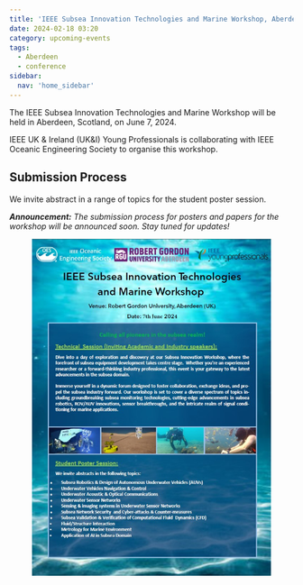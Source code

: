 ```yaml
---
title: 'IEEE Subsea Innovation Technologies and Marine Workshop, Aberdeen, 2024'
date: 2024-02-18 03:20
category: upcoming-events
tags:
  - Aberdeen
  - conference
sidebar:
  nav: 'home_sidebar'
---
```


The IEEE Subsea Innovation Technologies and Marine Workshop will be held in Aberdeen, Scotland, on June 7, 2024. 

IEEE UK & Ireland (UK&I) Young Professionals is collaborating with IEEE Oceanic Engineering Society to organise this workshop.

## Submission Process

We invite abstract in a range of topics for the student poster session.

***Announcement:*** *The submission process for posters and papers for the workshop will be announced soon. Stay tuned for updates!*

<!-- To be update
If you are interested to submit a poster or paper for the Workshop, please make your paper ready for submission by 7 Ju neMarch 2023.

Submit your paper [here](https://epapers2.org/newcas2023/ESR/login.php?epsc=YP28$) -->

<figure>
	<img src="./assets/images/2024_isitmw/flyer_isitmw_2024.jpg">
</figure>